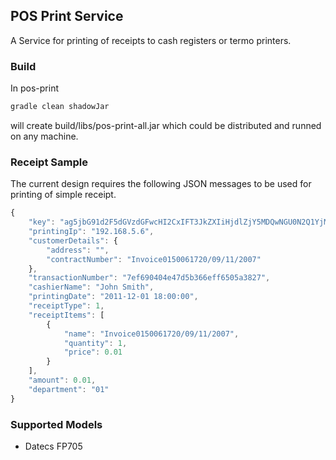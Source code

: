 ## POS Print Service 

A Service for printing of receipts to cash registers or termo printers.

### Build

In pos-print
```sh
gradle clean shadowJar
```
will create build/libs/pos-print-all.jar which could be distributed 
and runned on any machine.

### Receipt Sample 

The current design requires the following JSON messages to be used for printing 
of simple receipt.

```javascript
{
    "key": "ag5jbG91d2F5dGVzdGFwcHI2CxIFT3JkZXIiHjdlZjY5MDQwNGU0N2Q1YjM2NmVmZjY1MDVhMzgyNwwLEgdSZWNlaXB0GBYM",
    "printingIp": "192.168.5.6",
    "customerDetails": {
        "address": "",
        "contractNumber": "Invoice0150061720/09/11/2007"
    },
    "transactionNumber": "7ef690404e47d5b366eff6505a3827",
    "cashierName": "John Smith",
    "printingDate": "2011-12-01 18:00:00",
    "receiptType": 1,
    "receiptItems": [
        {
            "name": "Invoice0150061720/09/11/2007",
            "quantity": 1,
            "price": 0.01
        }
    ],
    "amount": 0.01,
    "department": "01"
}
```

### Supported Models 
 * Datecs FP705
